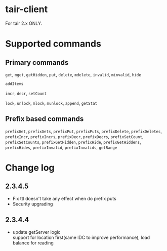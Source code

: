 tair-client
===
For tair 2.x ONLY.

# Supported commands
## Primary commands
`get`, `mget`, `getHidden`, `put`, `delete`, `mdelete`, `invalid`, `minvalid`, `hide`

`addItems`

`incr`, `decr`, `setCount`

`lock`, `unlock`, `mlock`, `munlock`, `append`, `getStat`

## Prefix based commands
`prefixGet`, `prefixGets`, `prefixPut`, `prefixPuts`, `prefixDelete`, `prefixDeletes`, 
`prefixIncr`, `prefixIncrs`, `prefixDecr`, `prefixDecrs`, `prefixSetCount`, `prefixSetCounts`,
`prefixGetHidden`, `prefixHide`, `prefixGetHiddens`, `prefixHides`, `prefixInvalid`, `prefixInvalids`,
`getRange`

# Change log
## 2.3.4.5
* Fix ttl doesn't take any effect when do prefix puts
* Security upgrading

## 2.3.4.4
* update getServer logic  
support for location first(same IDC to improve performance), load balance for reading
